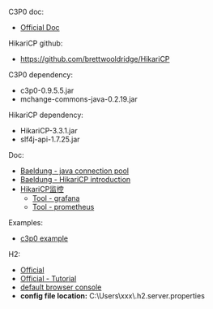 C3P0 doc:
- [Official Doc](https://www.mchange.com/projects/c3p0/)

HikariCP github:
- https://github.com/brettwooldridge/HikariCP

C3P0 dependency:
- c3p0-0.9.5.5.jar
- mchange-commons-java-0.2.19.jar

HikariCP dependency:
- HikariCP-3.3.1.jar
- slf4j-api-1.7.25.jar

Doc:
- [Baeldung - java connection pool](https://www.baeldung.com/java-connection-pooling)
- [Baeldung - HikariCP introduction](https://www.baeldung.com/hikaricp)
- [HikariCP监控](https://www.cnblogs.com/fireround/p/11756087.html)
    - [Tool - grafana](https://grafana.com/get)
    - [Tool - prometheus](https://prometheus.io/)


Examples:
- [c3p0 example](https://www.programcreek.com/java-api-examples/?api=com.mchange.v2.c3p0.ComboPooledDataSource)


H2:
- [Official](http://h2database.com/html/main.html)
- [Official - Tutorial](http://h2database.com/html/tutorial.html#tutorial_starting_h2_console)
- [default browser console](http://loaclhost:8082/)
- **config file location:** C:\\Users\\xxx\\.h2.server.properties